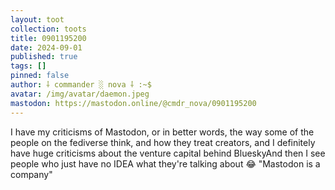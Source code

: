 ```yaml
---
layout: toot
collection: toots
title: 0901195200
date: 2024-09-01
published: true
tags: []
pinned: false
author: ⸸ commander ░ nova ⸸ :~$
avatar: /img/avatar/daemon.jpeg
mastodon: https://mastodon.online/@cmdr_nova/0901195200
---
```


I have my criticisms of Mastodon, or in better words, the way some of the people on the fediverse think, and how they treat creators, and I definitely have huge criticisms about the venture capital behind BlueskyAnd then I see people who just have no IDEA what they're talking about 😂 "Mastodon is a company"

